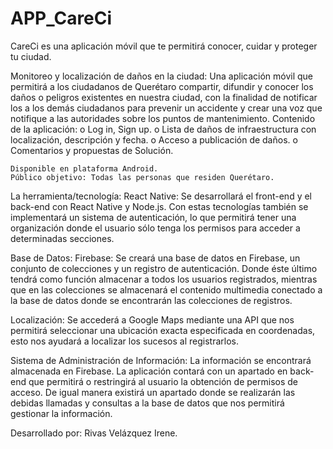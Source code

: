 # APP_CareCi
CareCi es una aplicación móvil que te permitirá conocer, cuidar y proteger tu ciudad.

Monitoreo y localización de daños en la ciudad: Una aplicación móvil que permitirá a los ciudadanos de Querétaro compartir, difundir y conocer los daños o peligros existentes en nuestra ciudad, con la finalidad de notificar los a los demás ciudadanos para prevenir un accidente y crear una voz que notifique a las autoridades sobre los puntos de mantenimiento.
Contenido de la aplicación:
o	Log in, Sign up. 
o	Lista de daños de infraestructura con localización, descripción y fecha.
o	Acceso a publicación de daños.
o	Comentarios y propuestas de Solución. 

	Disponible en plataforma Android.
	Público objetivo: Todas las personas que residen Querétaro.

La herramienta/tecnología:
React Native: Se desarrollará el front-end y el back-end con React Native y Node.js. Con estas tecnologías también se implementará un sistema de autenticación, lo que permitirá tener una organización donde el usuario sólo tenga los permisos para acceder a determinadas secciones.


Base de Datos:
Firebase: Se creará una base de datos en Firebase, un conjunto de colecciones y un registro de autenticación. Donde éste último tendrá como función almacenar a todos los usuarios registrados, mientras que en las colecciones se almacenará el contenido multimedia conectado a la base de datos donde se encontrarán las colecciones de registros.

Localización: Se accederá a Google Maps mediante una API que nos permitirá seleccionar una ubicación exacta especificada en coordenadas, esto nos ayudará a localizar los sucesos al registrarlos.

Sistema de Administración de Información: La información se encontrará almacenada en Firebase. La aplicación contará con un apartado en back-end que permitirá o restringirá al usuario la obtención de permisos de acceso. De igual manera existirá un apartado donde se realizarán las debidas llamadas y consultas a la base de datos que nos permitirá gestionar la información.

Desarrollado por:
Rivas Velázquez Irene.
